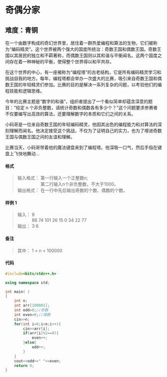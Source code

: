 # 奇偶分家
## 难度：青铜

在一个由数字构成的奇幻世界里，居住着一群热爱编程和算法的生物，它们被称为“编码精灵”。这个世界被两个强大的国度所统治：奇数王国和偶数王国。奇数王国以其居民的独立和不羁著称，而偶数王国则以其和谐与平衡闻名。这两个国度之间存在着一种神秘的平衡，使得整个世界得以和平共存。

在这个世界的中心，有一座被称为“编程塔”的古老结构，它是所有编码精灵学习和挑战自我的地方。每年，编程塔都会举办一次盛大的比赛，吸引来自奇数王国和偶数王国的年轻精灵们参加。比赛的目的是解决一系列复杂的问题，以考验他们的编程技能和逻辑思维。

今年的比赛主题是“数字的和谐”，组织者提出了一个看似简单却蕴含深意的题目：“给定 n 个非负整数，请统计奇数和偶数各有多少个？”这个问题要求参赛者不仅要编写出高效的算法，还要理解数字的本质和它们之间的关系。

小码哥是一位来自奇数王国的年轻编码精灵，他因其出色的编程能力和对算法的深刻理解而闻名。他决定接受这个挑战，不仅为了证明自己的实力，也为了增进奇数王国与偶数王国之间的友谊和理解。

比赛当天，小码哥带着他的魔法键盘来到了编程塔。他深吸一口气，然后手指在键盘上飞快地舞动…
#### 格式
>输入格式：
第一行输入一个正整数n;<br>
&emsp;&emsp;&emsp;&emsp;&emsp; 第二行输入n个非负整数，不大于1000。
<br>输出格式：
在一行中先后输出奇数的个数、偶数的个数。

#### 样例 1
>输入：
9<br>
&emsp;&emsp;&emsp; 88 74 101 26 15 0 34 22 77
<br>输出：
3 6

#### 备注
>其中：
1 < n < 100000

#### 代码
```C++
#include<bits/stdc++.h> 

using namespace std;

int main( )
{
    int n;
    int arr[100001];
    int odd=0;//奇数
    int even=0;//偶数
    cin>>n;
    for(int i=0;i<n;i++){
        cin>>arr[i];
        if(arr[i]%2==0){
            even++;
        }else{
            odd++;
        }
    }
    cout<<odd<<" "<<even;
    return 0;
}

```